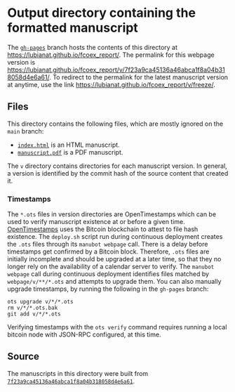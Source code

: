 # Output directory containing the formatted manuscript

The [`gh-pages`](https://github.com/lubianat/fcoex_report/tree/gh-pages) branch hosts the contents of this directory at <https://lubianat.github.io/fcoex_report/>.
The permalink for this webpage version is <https://lubianat.github.io/fcoex_report/v/7f23a9ca45136a46abca1f8a04b318058d4e6a61/>.
To redirect to the permalink for the latest manuscript version at anytime, use the link <https://lubianat.github.io/fcoex_report/v/freeze/>.

## Files

This directory contains the following files, which are mostly ignored on the `main` branch:

+ [`index.html`](index.html) is an HTML manuscript.
+ [`manuscript.pdf`](manuscript.pdf) is a PDF manuscript.

The `v` directory contains directories for each manuscript version.
In general, a version is identified by the commit hash of the source content that created it.

### Timestamps

The `*.ots` files in version directories are OpenTimestamps which can be used to verify manuscript existence at or before a given time.
[OpenTimestamps](https://opentimestamps.org/) uses the Bitcoin blockchain to attest to file hash existence.
The `deploy.sh` script run during continuous deployment creates the `.ots` files through its `manubot webpage` call.
There is a delay before timestamps get confirmed by a Bitcoin block.
Therefore, `.ots` files are initially incomplete and should be upgraded at a later time, so that they no longer rely on the availability of a calendar server to verify.
The `manubot webpage` call during continuous deployment identifies files matched by `webpage/v/**/*.ots` and attempts to upgrade them.
You can also manually upgrade timestamps, by running the following in the `gh-pages` branch:

```shell
ots upgrade v/*/*.ots
rm v/*/*.ots.bak
git add v/*/*.ots
```

Verifying timestamps with the `ots verify` command requires running a local bitcoin node with JSON-RPC configured, at this time.

## Source

The manuscripts in this directory were built from
[`7f23a9ca45136a46abca1f8a04b318058d4e6a61`](https://github.com/lubianat/fcoex_report/commit/7f23a9ca45136a46abca1f8a04b318058d4e6a61).
